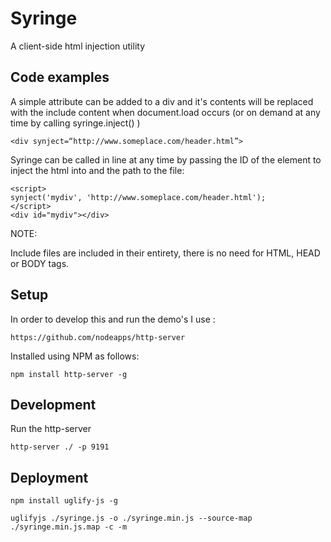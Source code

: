 # Syringe
A client-side html injection utility


## Code examples

A simple attribute can be added to a div and it's contents will be replaced with the include content when document.load occurs (or on demand at any time by calling syringe.inject() )

```
<div synject=“http://www.someplace.com/header.html”>
```

Syringe can be called in line at any time by passing the ID of the element to inject the html into and the path to the file:

```
<script>
synject('mydiv', 'http://www.someplace.com/header.html');
</script>
<div id="mydiv"></div>
```

NOTE:

Include files are included in their entirety, there is no need for HTML, HEAD or BODY tags.


## Setup

In order to develop this and run the demo's I use :

```
https://github.com/nodeapps/http-server
```

Installed using NPM as follows:

```
npm install http-server -g
```

## Development

Run the http-server

```
http-server ./ -p 9191
```

## Deployment


```
npm install uglify-js -g
```

```
uglifyjs ./syringe.js -o ./syringe.min.js --source-map ./syringe.min.js.map -c -m
```
